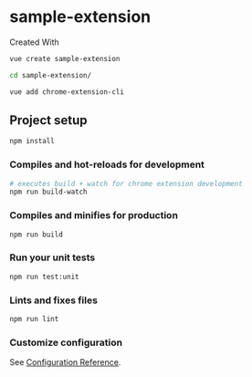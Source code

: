 # sample-extension

Created With

```bash
vue create sample-extension

cd sample-extension/

vue add chrome-extension-cli
```

## Project setup

```bash
npm install
```

### Compiles and hot-reloads for development

```bash
# executes build + watch for chrome extension development
npm run build-watch
```

### Compiles and minifies for production

```bash
npm run build
```

### Run your unit tests

```bash
npm run test:unit
```

### Lints and fixes files

```bash
npm run lint
```

### Customize configuration
See [Configuration Reference](https://cli.vuejs.org/config/).
